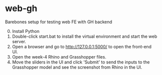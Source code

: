 # web-gh

Barebones setup for testing web FE with GH backend

0. Install Python
1. Double-click start.bat to install the virtual environment and start the web server.
2. Open a browser and go to http://127.0.0.1:5000/ to open the front-end UI.
3. Open the week-4 Rhino and Grasshopper files.
4. Move the sliders in the UI and click 'Submit' to send the inputs to the Grasshopper model and see the screenshot from Rhino in the UI.
